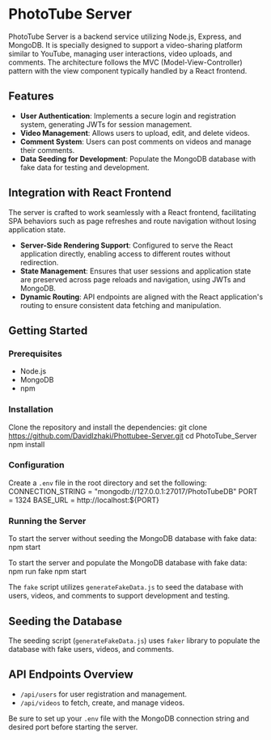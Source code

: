 # PhotoTube Server

PhotoTube Server is a backend service utilizing Node.js, Express, and MongoDB. It is specially designed to support a video-sharing platform similar to YouTube, managing user interactions, video uploads, and comments. The architecture follows the MVC (Model-View-Controller) pattern with the view component typically handled by a React frontend.

## Features

- **User Authentication**: Implements a secure login and registration system, generating JWTs for session management.
- **Video Management**: Allows users to upload, edit, and delete videos.
- **Comment System**: Users can post comments on videos and manage their comments.
- **Data Seeding for Development**: Populate the MongoDB database with fake data for testing and development.

## Integration with React Frontend

The server is crafted to work seamlessly with a React frontend, facilitating SPA behaviors such as page refreshes and route navigation without losing application state.
- **Server-Side Rendering Support**: Configured to serve the React application directly, enabling access to different routes without redirection.
- **State Management**: Ensures that user sessions and application state are preserved across page reloads and navigation, using JWTs and MongoDB.
- **Dynamic Routing**: API endpoints are aligned with the React application's routing to ensure consistent data fetching and manipulation.

## Getting Started

### Prerequisites

- Node.js
- MongoDB
- npm

### Installation

Clone the repository and install the dependencies:
git clone https://github.com/DavidIzhaki/Phottubee-Server.git
cd PhotoTube_Server
npm install


### Configuration

Create a `.env` file in the root directory and set the following:
CONNECTION_STRING = "mongodb://127.0.0.1:27017/PhotoTubeDB"
PORT = 1324
BASE_URL = http://localhost:${PORT}


### Running the Server

To start the server without seeding the MongoDB database with fake data:
npm start

To start the server and populate the MongoDB database with fake data:
npm run fake
npm start


The `fake` script utilizes `generateFakeData.js` to seed the database with users, videos, and comments to support development and testing.

## Seeding the Database

The seeding script (`generateFakeData.js`) uses `faker` library to populate the database with fake users, videos, and comments.

## API Endpoints Overview

- `/api/users` for user registration and management.
- `/api/videos` to fetch, create, and manage videos.

Be sure to set up your `.env` file with the MongoDB connection string and desired port before starting the server.
